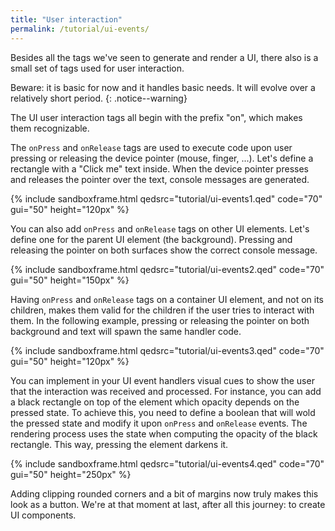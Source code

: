 ```yaml
---
title: "User interaction"
permalink: /tutorial/ui-events/
---
```


Besides all the tags we've seen to generate and render a UI, there also is a small set of tags used for user interaction.

Beware: it is basic for now and it handles basic needs. It will evolve over a relatively short period.
{: .notice--warning}

The UI user interaction tags all begin with the prefix "on", which makes them recognizable.

The `onPress` and `onRelease` tags are used to execute code upon user pressing or releasing the device pointer (mouse, finger, ...). Let's define a rectangle with a "Click me" text inside. When the device pointer presses and releases the pointer over the text, console messages are generated.

{% include sandboxframe.html qedsrc="tutorial/ui-events1.qed" code="70" gui="50" height="120px" %}

You can also add `onPress` and `onRelease` tags on other UI elements. Let's define one for the parent UI element (the background). Pressing and releasing the pointer on both surfaces show the correct console message.

{% include sandboxframe.html qedsrc="tutorial/ui-events2.qed" code="70" gui="50" height="150px" %}

Having `onPress` and `onRelease` tags on a container UI element, and not on its children, makes them valid for the children if the user tries to interact with them. In the following example, pressing or releasing the pointer on both background and text will spawn the same handler code.

{% include sandboxframe.html qedsrc="tutorial/ui-events3.qed" code="70" gui="50" height="120px" %}

You can implement in your UI event handlers visual cues to show the user that the interaction was received and processed. For instance, you can add a black rectangle on top of the element which opacity depends on the pressed state. To achieve this, you need to define a boolean that will wold the pressed state and modify it upon `onPress` and `onRelease` events. The rendering process uses the state when computing the opacity of the black rectangle. This way, pressing the element darkens it.

{% include sandboxframe.html qedsrc="tutorial/ui-events4.qed" code="70" gui="50" height="250px" %}

Adding clipping rounded corners and a bit of margins now truly makes this look as a button. We're at that moment at last, after all this journey: to create UI components.